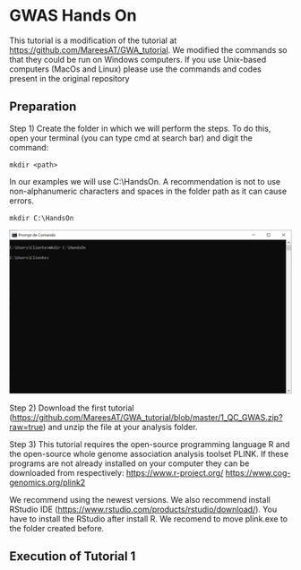 # GWAS Hands On

This tutorial is a modification of the tutorial at https://github.com/MareesAT/GWA_tutorial. We modified the commands so that they could be run on Windows computers. If you use Unix-based computers (MacOs and Linux) please use the commands and codes present in the original repository

## Preparation

Step 1) Create the folder in which we will perform the steps. To do this, open your terminal (you can type cmd at search bar) and digit the command:

```
mkdir <path>
```
  
In our examples we will use C:\HandsOn. A recommendation is not to use non-alphanumeric characters and spaces in the folder path as it can cause errors.

```
mkdir C:\HandsOn
```

![Alt text](./ImagesHandsOn/Img1.png?raw=true "Title")

Step 2) Download the first tutorial (https://github.com/MareesAT/GWA_tutorial/blob/master/1_QC_GWAS.zip?raw=true) and unzip the file at your analysis folder.

Step 3) This tutorial requires the open-source programming language R and the open-source whole genome association analysis toolset PLINK. If these programs are not already installed on your computer they can be downloaded from respectively: https://www.r-project.org/ https://www.cog-genomics.org/plink2

We recommend using the newest versions. We also recommend install RStudio IDE (https://www.rstudio.com/products/rstudio/download/). 
You have to install the RStudio after install R. We recomend to move plink.exe to the folder created before.



## Execution of Tutorial 1

